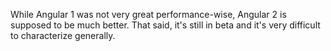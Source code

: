 
While Angular 1 was not very great performance-wise, Angular 2 is supposed to be much better. That said, it's still in beta and it's very difficult to characterize generally.

